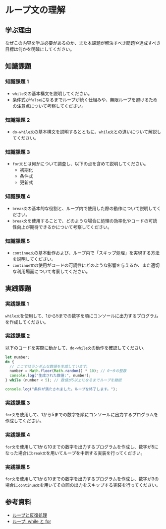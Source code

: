 # ループ文の理解

## 学ぶ理由

なぜこの内容を学ぶ必要があるのか、また本課題が解決すべき問題や達成すべき目標は何かを明確にしてください。

## 知識課題

### 知識課題 1

- `while文`の基本構文を説明してください。
- 条件式が`false`になるまでループが続く仕組みや、無限ループを避けるための注意点について考察してください。

### 知識課題 2

- `do-while文`の基本構文を説明するとともに、`while文`との違いについて解説してください。

### 知識課題 3

- `for文`とは何かについて調査し、以下の点を含めて説明してください。
  - 初期化
  - 条件式
  - 更新式

### 知識課題 4

- `break文`の基本的な役割と、ループ内で使用した際の動作について説明してください。
- `break文`を使用することで、どのような場合に処理の効率化やコードの可読性向上が期待できるかについて考察してください。

### 知識課題 5

- `continue文`の基本動作および、ループ内で「スキップ処理」を実現する方法を説明してください。  
- `continue文`の使用がコードの可読性にどのような影響を与えるか、また適切な利用場面について考察してください。

## 実践課題

### 実践課題 1

`while文`を使用して、1から5までの数字を順にコンソールに出力するプログラムを作成してください。

### 実践課題 2

以下のコードを実際に動かして、`do-while文`の動作を確認してください.

``` js
let number;
do {
  // ここではランダムな数値を生成しています。
  number = Math.floor(Math.random() * 10); // 0～9の整数
  console.log("生成された数値:", number);
} while (number < 5); // 数値が5以上になるまでループを継続

console.log("条件が満たされました。ループを終了します。");
```

### 実践課題 3

`for文`を使用して、1から5までの数字を順にコンソールに出力するプログラムを作成してください。

### 実践課題 4

`for文`を使用して1から10までの数字を出力するプログラムを作成し、数字が5になった場合に`break文`を用いてループを中断する実装を行ってください。

### 実践課題 5

`for文`を使用して1から10までの数字を出力するプログラムを作成し、数字が3の場合に`continue文`を用いてその回の出力をスキップする実装を行ってください。

## 参考資料

- [ループと反復処理](https://jsprimer.net/basic/loop/)  
- [ループ: while と for](https://ja.javascript.info/while-for)
